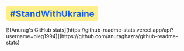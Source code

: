 <p dir="auto">
<img src="https://raw.githubusercontent.com/vshymanskyy/StandWithUkraine/main/badges/StandWithUkraine.svg" />
<p>
[![Anurag's GitHub stats](https://github-readme-stats.vercel.app/api?username=oleg1994)](https://github.com/anuraghazra/github-readme-stats)

